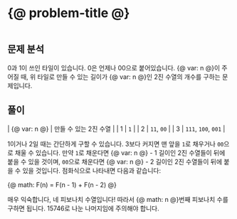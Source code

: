 # {@ problem-title @}

~~~problem-info-table
~~~

## 문제 분석

0과 1이 쓰인 타일이 있습니다. 0은 언제나 00으로 붙어있습니다.
{@ var: n @}이 주어질 때,
위 타일로 만들 수 있는 길이가 {@ var: n @}인 2진 수열의 개수를 구하는 문제입니다.

## 풀이

| {@ var: n @} | 만들 수 있는 2진 수열 |
| 1            | `1`                   |
| 2            | `11`, `00`            |
| 3            | `111`, `100`, `001`   |

1이거나 2일 때는 간단하게 구할 수 있습니다.
3보다 커지면 맨 앞을 `1`로 채우거나 `00`으로 채울 수 있습니다.
만약 `1`로 채운다면 {@ var: n @} - 1 길이인 2진 수열들이 뒤에 붙을 수 있을 것이며,
`00`으로 채운다면 {@ var: n @} - 2 길이인 2진 수열들이 뒤에 붙을 수 있을 것입니다.
점화식으로 나타내면 다음과 같습니다:

{@ math: F(n) = F(n - 1) + F(n - 2) @}

매우 익숙합니다, 네 피보나치 수열입니다!
따라서 {@ math: n @}번째 피보나치 수를 구하면 됩니다.
15746로 나눈 나머지임에 주의해야 합니다.
